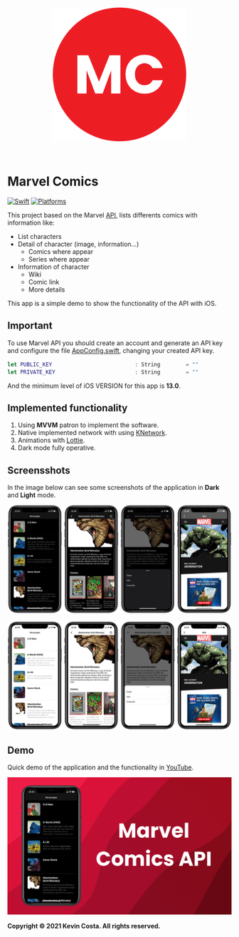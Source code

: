 <br>
<p align="center">
<img src="readme-resources/icon.png" class="center" alt="drawing" width="300"/>
</p>
<br>

# Marvel Comics

[![Swift](https://img.shields.io/badge/Swift-5.3_5.4_5.5-orange?style=flat-square)](https://img.shields.io/badge/Swift-5.3_5.4_5.5-Orange?style=flat-square) 
[![Platforms](https://img.shields.io/badge/Platforms-iOS-yellowgreen?style=flat-square)](https://img.shields.io/badge/Platforms-iOS-Green?style=flat-square)

This project based on the Marvel [API](https://developer.marvel.com/docs), lists differents comics with information like:

- List characters
- Detail of character (image, information...)
    - Comics where appear
    - Series where appear
- Information of character
    - Wiki
    - Comic link
    - More details

This app is a simple demo to show the functionality of the API with iOS.

## Important

To use Marvel API you should create an account and generate an API key and configure the file [AppConfig.swift](https://github.com/kevincosta29/marvelcomicios/blob/main/marvelcomicios/Common/AppConfig.swift), changing your created API key.

``` Swift
let PUBLIC_KEY                          : String        = ""
let PRIVATE_KEY                         : String        = ""
```

And the minimum level of iOS VERSION for this app is **13.0**.

## Implemented functionality

1. Using **MVVM** patron to implement the software.
2. Native implemented network with using [KNetwork](https://github.com/kevincosta29/swift-package-network).
3. Animations with [Lottie](https://lottiefiles.com).
4. Dark mode fully operative.

## Screensshots

In the image below can see some screenshots of the application in **Dark** and **Light** mode.

![Dark mode](readme-resources/dark.png)

![Light mode](readme-resources/light.png)

## Demo

Quick demo of the application and the functionality in [YouTube](https://youtu.be/2eCF1Wql9gM).

[![Demo app](readme-resources/cover.png)](https://youtu.be/2eCF1Wql9gM)

**Copyright © 2021 Kevin Costa. All rights reserved.**
